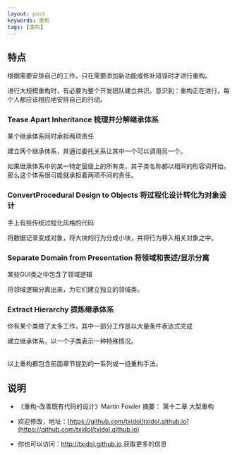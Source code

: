 ```yaml
---
layout: post
keywords: 重构
tags: [重构]
---
```


特点
----

根据需要安排自己的工作，只在需要添加新功能或修补错误时才进行重构。

进行大规模重构时，有必要为整个开发团队建立共识。意识到：重构正在进行，每个人都应该相应地安排自己的行动。

### Tease Apart Inheritance 梳理并分解继承体系

某个继承体系同时承担两项责任

建立两个继承体系，并通过委托关系让其中一个可以调用另一个。

如果继承体系中的某一特定层级上的所有类，其子类名称都以相同的形容词开始，那么这个体系很可能就承担着两项不同的责任。

### ConvertProcedural Design to Objects 将过程化设计转化为对象设计

手上有些传统过程化风格的代码

将数据记录变成对象，将大块的行为分成小块，并将行为移入相关对象之中。

### Separate Domain from Presentation 将领域和表述/显示分离

某些GUI类之中包含了领域逻辑

将领域逻辑分离出来，为它们建立独立的领域类。

### Extract Hierarchy 提炼继承体系

你有某个类做了太多工作，其中一部分工作是以大量条件表达式完成

建立继承体系，以一个子类表示一种特殊情况。


</br>
以上重构都包含前面章节提到的一系列或一组重构手法。



说明
----
- 《重构-改善既有代码的设计》Martin Fowler 摘要： 第十二章 大型重构

- 欢迎修改，地址：[https://github.com/txidol/txidol.github.io](https://github.com/txidol/txidol.github.io)

- 你也可以访问：[http://txidol.github.io ](http://txidol.github.io) 获取更多的信息
